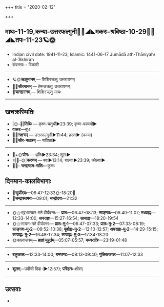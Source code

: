 +++
title = "2020-02-12"

+++
## माघः-11-19,कन्या-उत्तरफल्गुनी🌛🌌◢◣मकरः-श्रविष्ठा-10-29🌌🌞◢◣तपः-11-23🪐🌞
- Indian civil date: 1941-11-23, Islamic: 1441-06-17 Jumādā ath-Thāniyah/ al-ʾĀkhirah
- संवत्सरः - विकारी
___________________
- 🪐🌞**ऋतुमानम्** — शिशिरऋतुः उत्तरायणम्
- 🌌🌞**सौरमानम्** — हेमन्तऋतुः उत्तरायणम्
- 🌛**चान्द्रमानम्** — शिशिरऋतुः माघः
___________________


## खचक्रस्थितिः
- |🌞-🌛|**तिथिः** — कृष्ण-चतुर्थी►23:39; कृष्ण-पञ्चमी►  
- **वासरः**—बुधः  
- 🌌🌛**नक्षत्रम्** — उत्तरफल्गुनी►11:44; हस्तः► (कन्या)  
- 🌌🌞**सौर-नक्षत्रम्** — श्रविष्ठा►  
___________________
- 🌛+🌞**योगः** — धृतिः►23:34; शूलः►  
- २|🌛-🌞|**करणम्** — बवः►13:14; बालवः►23:39; कौलवः►  
- 🌌🌛- **चन्द्राष्टम-राशिः**—कुम्भः  


## दिनमान-कालविभागाः
- 🌅**सूर्योदयः**—06:47-12:33🌞️-18:20🌇  
- 🌛**चन्द्रास्तमयः**—09:01; **चन्द्रोदयः**—21:32  
___________________
- 🌞⚝भट्टभास्कर-मते वीर्यवन्तः— **प्रातः**—06:47-08:13; **साङ्गवः**—09:40-11:07; **मध्याह्नः**—12:33-14:00; **अपराह्णः**—15:27-16:54; **सायाह्नः**—18:20-19:54  
- 🌞⚝सायण-मते वीर्यवन्तः— **प्रातः-मु॰1**—06:47-07:33; **प्रातः-मु॰2**—07:33-08:19; **साङ्गवः-मु॰2**—09:52-10:38; **पूर्वाह्णः-मु॰2**—12:10-12:57; **अपराह्णः-मु॰2**—14:29-15:15; **सायाह्णः-मु॰2**—16:48-17:34; **सायाह्णः-मु॰3**—17:34-18:20  
- 🌞कालान्तरम्— **ब्राह्मं मुहूर्तम्**—05:07-05:57; **मध्यरात्रिः**—23:19-01:48  
___________________
- **राहुकालः**—12:33-14:00; **यमघण्टः**—08:13-09:40; **गुलिककालः**—11:07-12:33  
___________________
- **शूलम्**—उदीची दिक् (►12:57); **परिहारः**–क्षीरम्  
___________________

## उत्सवाः
- 
